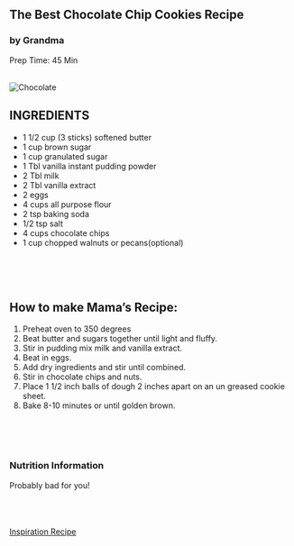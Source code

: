 <html>
<article>
<h1> The Best Chocolate Chip Cookies Recipe </h1>
<h3>by Grandma</h3>
<p>Prep Time: 45 Min</p>
<br>
<img src="./img/cookies.jpg" alt=Chocolate Chip Cookies>
<br>
<h2>INGREDIENTS</h2>
<ul style="list-style-type:disc;">
<li>1 1/2 cup (3 sticks) softened butter</li>
<li>1 cup brown sugar</li>
<li>1 cup granulated sugar</li>
<li>1 Tbl vanilla instant pudding powder</li>
<li>2 Tbl milk</li>
<li>2 Tbl vanilla extract</li>
<li>2 eggs</li>
<li>4 cups all purpose flour</li>
<li>2 tsp baking soda</li>
<li>1/2 tsp salt</li>
<li>4 cups chocolate chips</li>
<li>1 cup chopped walnuts or pecans(optional)</li>
</ul>
<br>
<br>
<br>
<h2>How to make Mama’s Recipe:</h2>
<ol type="1">
<li>Preheat oven to 350 degrees </li>
<li>Beat butter and sugars together until light and fluffy. </li>
<li>Stir in pudding mix milk and vanilla extract. </li>
<li>Beat in eggs. </li>
<li>Add dry ingredients and stir until combined.</li>
<li>Stir in chocolate chips and nuts.</li>
<li>Place 1 1/2 inch balls of dough 2 inches apart on an un greased cookie sheet. </li>
<li>Bake 8-10 minutes or until golden brown.</li>
</ol>
<br>
<br>
<br>
<h3>Nutrition Information</h3>
<p>Probably bad for you!</p>
<br>
<br>
<br>
<a href="http://www.opensourcefood.com/people/Amanori/recipes/mamas-recipe-the-best-chocolate-chip-cookies">Inspiration Recipe</a>
</article>
</html>
